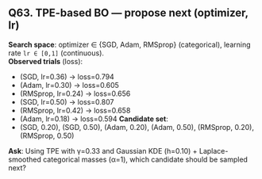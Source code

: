 ## Q63. TPE-based BO — propose next (optimizer, lr)
**Search space**: optimizer ∈ {SGD, Adam, RMSprop} (categorical), learning rate `lr ∈ [0,1]` (continuous).  
**Observed trials** (loss):
- (SGD, lr=0.36) → loss=0.794
- (Adam, lr=0.30) → loss=0.605
- (RMSprop, lr=0.24) → loss=0.656
- (SGD, lr=0.50) → loss=0.807
- (RMSprop, lr=0.42) → loss=0.658
- (Adam, lr=0.18) → loss=0.594
**Candidate set**:
- (SGD, 0.20), (SGD, 0.50), (Adam, 0.20), (Adam, 0.50), (RMSprop, 0.20), (RMSprop, 0.50)

**Ask**: Using TPE with γ=0.33 and Gaussian KDE (h=0.10) + Laplace-smoothed categorical masses (α=1), which candidate should be sampled next?